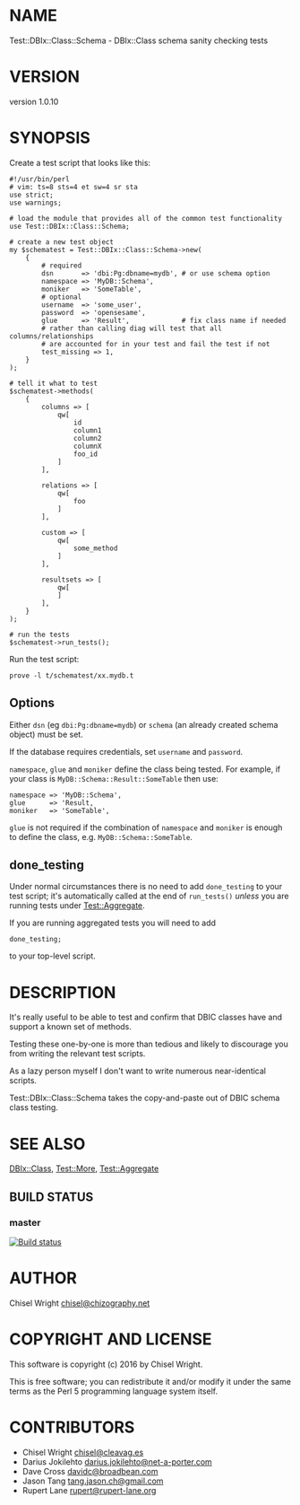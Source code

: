 # NAME

Test::DBIx::Class::Schema - DBIx::Class schema sanity checking tests

# VERSION

version 1.0.10

# SYNOPSIS

Create a test script that looks like this:

    #!/usr/bin/perl
    # vim: ts=8 sts=4 et sw=4 sr sta
    use strict;
    use warnings;

    # load the module that provides all of the common test functionality
    use Test::DBIx::Class::Schema;

    # create a new test object
    my $schematest = Test::DBIx::Class::Schema->new(
        {
            # required
            dsn       => 'dbi:Pg:dbname=mydb', # or use schema option
            namespace => 'MyDB::Schema',
            moniker   => 'SomeTable',
            # optional
            username  => 'some_user',
            password  => 'opensesame',
            glue      => 'Result',             # fix class name if needed
            # rather than calling diag will test that all columns/relationships
            # are accounted for in your test and fail the test if not
            test_missing => 1,
        }
    );

    # tell it what to test
    $schematest->methods(
        {
            columns => [
                qw[
                    id
                    column1
                    column2
                    columnX
                    foo_id
                ]
            ],

            relations => [
                qw[
                    foo
                ]
            ],

            custom => [
                qw[
                    some_method
                ]
            ],

            resultsets => [
                qw[
                ]
            ],
        }
    );

    # run the tests
    $schematest->run_tests();

Run the test script:

    prove -l t/schematest/xx.mydb.t

## Options

Either `dsn` (eg `dbi:Pg:dbname=mydb`) or `schema` (an already
created schema object) must be set.

If the database requires credentials, set `username` and `password`.

`namespace`, `glue` and `moniker` define the class being tested.
For example, if your class is `MyDB::Schema::Result::SomeTable` then use:

    namespace => 'MyDB::Schema',
    glue      => 'Result,
    moniker   => 'SomeTable',

`glue` is not required if the combination of `namespace` and `moniker`
is enough to define the class, e.g. `MyDB::Schema::SomeTable`.

## done\_testing

Under normal circumstances there is no need to add `done_testing` to your
test script; it's automatically called at the end of `run_tests()` _unless_
you are running tests under [Test::Aggregate](https://metacpan.org/pod/Test::Aggregate).

If you are running aggregated tests you will need to add

    done_testing;

to your top-level script.

# DESCRIPTION

It's really useful to be able to test and confirm that DBIC classes have and
support a known set of methods.

Testing these one-by-one is more than tedious and likely to discourage you
from writing the relevant test scripts.

As a lazy person myself I don't want to write numerous near-identical scripts.

Test::DBIx::Class::Schema takes the copy-and-paste out of DBIC schema class testing.

# SEE ALSO

[DBIx::Class](https://metacpan.org/pod/DBIx::Class),
[Test::More](https://metacpan.org/pod/Test::More),
[Test::Aggregate](https://metacpan.org/pod/Test::Aggregate)

## BUILD STATUS

### master

[![Build status](https://badge.buildkite.com/c8793ab59e31d982dd759cadfb66a308d5278f21cb707d8822.svg?branch=master)](https://buildkite.com/chizography/test-dbix-class-schema)

# AUTHOR

Chisel Wright <chisel@chizography.net>

# COPYRIGHT AND LICENSE

This software is copyright (c) 2016 by Chisel Wright.

This is free software; you can redistribute it and/or modify it under
the same terms as the Perl 5 programming language system itself.

# CONTRIBUTORS

- Chisel Wright <chisel@cleavag.es>
- Darius Jokilehto <darius.jokilehto@net-a-porter.com>
- Dave Cross <davidc@broadbean.com>
- Jason Tang <tang.jason.ch@gmail.com>
- Rupert Lane <rupert@rupert-lane.org>
